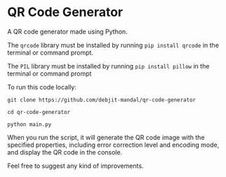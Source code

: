 # QR Code Generator
A QR code generator made using Python.

The `qrcode` library must be installed by running `pip install qrcode` in the terminal or command prompt.

The `PIL` library must be installed by running `pip install pillow` in the terminal or command prompt

To run this code locally:

`git clone https://github.com/debjit-mandal/qr-code-generator`

`cd qr-code-generator`

`python main.py`

When you run the script, it will generate the QR code image with the specified properties, including error correction level and encoding mode, and display the QR code in the console.

Feel free to suggest any kind of improvements. 
